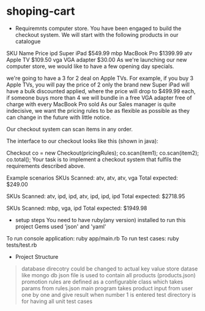 # shoping-cart

* Requiremnts
computer store. You have been engaged to build the checkout system. We will start with the following products in our catalogue

SKU	Name	Price
ipd	Super iPad	$549.99
mbp	MacBook Pro	$1399.99
atv	Apple TV	$109.50
vga	VGA adapter	$30.00
As we're launching our new computer store, we would like to have a few opening day specials.

we're going to have a 3 for 2 deal on Apple TVs. For example, if you buy 3 Apple TVs, you will pay the price of 2 only
the brand new Super iPad will have a bulk discounted applied, where the price will drop to $499.99 each, if someone buys more than 4
we will bundle in a free VGA adapter free of charge with every MacBook Pro sold
As our Sales manager is quite indecisive, we want the pricing rules to be as flexible as possible as they can change in the future with little notice.

Our checkout system can scan items in any order.

The interface to our checkout looks like this (shown in java):

  Checkout co = new Checkout(pricingRules);
  co.scan(item1);
  co.scan(item2);
  co.total();
Your task is to implement a checkout system that fulfils the requirements described above.

Example scenarios
SKUs Scanned: atv, atv, atv, vga Total expected: $249.00

SKUs Scanned: atv, ipd, ipd, atv, ipd, ipd, ipd Total expected: $2718.95

SKUs Scanned: mbp, vga, ipd Total expected: $1949.98

* setup steps
You need to have ruby(any version) installed to run this project
Gems used 'json' and 'yaml'

To run console application: ruby app/main.rb
To run test cases: ruby tests/test.rb


* Project Structure
> database direcotry could be changed to actual key value store datase like mongo db
> json file is used to contain all products (products.json)
> promotion rules are defined as a configurable class which takes params from rules.json
> main program takes product input from user one by one and give result when number 1 is entered
> test directory is for having all unit test cases
